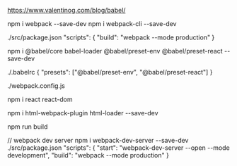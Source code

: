 https://www.valentinog.com/blog/babel/

npm i webpack --save-dev
npm i webpack-cli --save-dev

./src/package.json
  "scripts": {
    "build": "webpack --mode production"
  }

npm i @babel/core babel-loader @babel/preset-env @babel/preset-react --save-dev

./.babelrc
  {
    "presets": ["@babel/preset-env", "@babel/preset-react"]
  }

./webpack.config.js

npm i react react-dom

npm i html-webpack-plugin html-loader --save-dev

npm run build

// webpack dev server
npm i webpack-dev-server --save-dev
./src/package.json
  "scripts": {
    "start": "webpack-dev-server --open --mode development",
    "build": "webpack --mode production"
  }